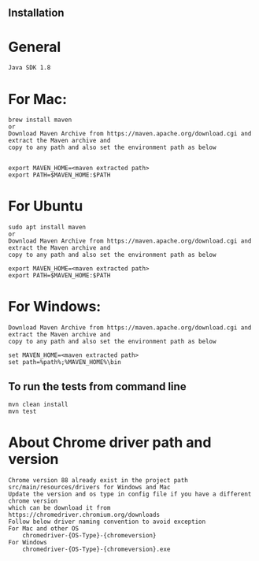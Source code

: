 ## Installation
# General
    Java SDK 1.8

# For Mac:
	brew install maven
	or
	Download Maven Archive from https://maven.apache.org/download.cgi and extract the Maven archive and
	copy to any path and also set the environment path as below


    export MAVEN_HOME=<maven extracted path>
    export PATH=$MAVEN_HOME:$PATH


# For Ubuntu
    sudo apt install maven
    or
    Download Maven Archive from https://maven.apache.org/download.cgi and extract the Maven archive and
    copy to any path and also set the environment path as below

    export MAVEN_HOME=<maven extracted path>
    export PATH=$MAVEN_HOME:$PATH


# For Windows:
    Download Maven Archive from https://maven.apache.org/download.cgi and extract the Maven archive and
    copy to any path and also set the environment path as below

    set MAVEN_HOME=<maven extracted path>
    set path=%path%;%MAVEN_HOME%\bin


## To run the tests from command line
```
mvn clean install
mvn test
```

# About Chrome driver path and version
    Chrome version 88 already exist in the project path src/main/resources/drivers for Windows and Mac
    Update the version and os type in config file if you have a different chrome version
    which can be download it from https://chromedriver.chromium.org/downloads
    Follow below driver naming convention to avoid exception
    For Mac and other OS
        chromedriver-{OS-Type}-{chromeversion}
    For Windows
        chromedriver-{OS-Type}-{chromeversion}.exe